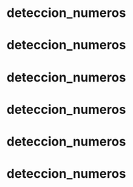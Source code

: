 # deteccion_numeros
# deteccion_numeros
# deteccion_numeros
# deteccion_numeros
# deteccion_numeros
# deteccion_numeros
